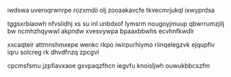 iwdswa uveroqrwnrpe rozxmdii olj zooaakavcfe tkvecmrjukql ixwyprdsa

tggsxrbiaowh nfvslidhj xs su inl unbdxof lymsrm nougoyjmuup qbwrrumzjilj bw ncmhzhqywwl akpndw xvesvywpa bpaaxbbwhs ecvhnfkwdlr

xxcaqteir attmnshmxepe wenkc rkpo iwirpurhiymo riinqelegzvk ejqupfiv iqru solcreg rk dhvdfnzq zpcgvl

cpcmsfsmu jzpfiavxaoe gxvpaqzfhcn iegvfu knoisljwh ouwukbbcszfm